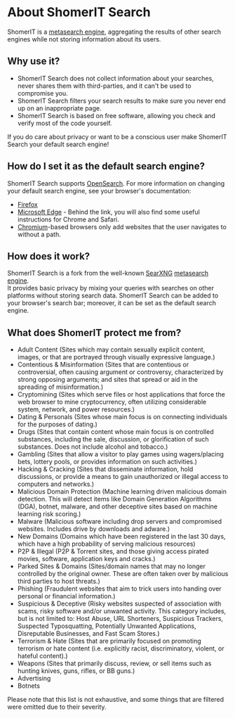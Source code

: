 # About ShomerIT Search

ShomerIT is a [metasearch engine], aggregating the results of other search 
engines while not storing information about its users.

## Why use it?

- ShomerIT Search does not collect information about your searches, never
  shares them with third-parties, and it can't be used to compromise you.
- ShomerIT Search filters your search results to make sure you never
  end up on an inappropriate page.
- ShomerIT Search is based on free software, allowing you check and verify
  most of the code yourself.

If you do care about privacy or want to be a conscious user make ShomerIT Search 
your default search engine!

## How do I set it as the default search engine?

ShomerIT Search supports [OpenSearch].  For more information on changing your default
search engine, see your browser's documentation:

- [Firefox]
- [Microsoft Edge] - Behind the link, you will also find some useful instructions
  for Chrome and Safari.
- [Chromium]-based browsers only add websites that the user navigates to without
  a path.

## How does it work?

ShomerIT Search is a fork from the well-known [SearXNG] [metasearch engine].  
It provides basic privacy by mixing your queries with searches on other platforms 
without storing search data. ShomerIT Search can be added to your browser's search bar; 
moreover, it can be set as the default search engine.

[SearXNG]: {{GIT_URL}}
[SearXNG sources]: {{GIT_URL}}
[#searxng:matrix.org]: https://matrix.to/#/#searxng:matrix.org
[SearXNG docs]: {{get_setting('brand.docs_url')}}
[metasearch engine]: https://en.wikipedia.org/wiki/Metasearch_engine
[OpenSearch]: https://github.com/dewitt/opensearch/blob/master/opensearch-1-1-draft-6.md
[Firefox]: https://support.mozilla.org/en-US/kb/add-or-remove-search-engine-firefox
[Microsoft Edge]: https://support.microsoft.com/en-us/help/4028574/microsoft-edge-change-the-default-search-engine
[Chromium]: https://www.chromium.org/tab-to-search

## What does ShomerIT protect me from?

- Adult Content (Sites which may contain sexually explicit content, images, or that are portrayed through visually expressive language.)
- Contentious & Misinformation (Sites that are contentious or controversial, often causing argument or controversy, characterized by strong opposing arguments; and sites that spread or aid in the spreading of misinformation.)
- Cryptomining (Sites which serve files or host applications that force the web browser to mine cryptocurrency, often utilizing considerable system, network, and power resources.)
- Dating & Personals (Sites whose main focus is on connecting individuals for the purposes of dating.)
- Drugs (Sites that contain content whose main focus is on controlled substances, including the sale, discussion, or glorification of such substances. Does not include alcohol and tobacco.)
- Gambling (Sites that allow a visitor to play games using wagers/placing bets, lottery pools, or provides information on such activities.)
- Hacking & Cracking (Sites that disseminate information, hold discussions, or provide a means to gain unauthorized or illegal access to computers and networks.)
- Malicious Domain Protection (Machine learning driven malicious domain detection. This will detect items like Domain Generation Algorithms (DGA), botnet, malware, and other deceptive sites based on machine learning risk scoring.)
- Malware (Malicious software including drop servers and compromised websites. Includes drive by downloads and adware.)
- New Domains (Domains which have been registered in the last 30 days, which have a high probability of serving malicious resources)
- P2P & Illegal (P2P & Torrent sites, and those giving access pirated movies, software, application keys and cracks.)
- Parked Sites & Domains (Sites/domain names that may no longer controlled by the original owner. These are often taken over by malicious third parties to host threats.)
- Phishing (Fraudulent websites that aim to trick users into handing over personal or financial information.)
- Suspicious & Deceptive (Risky websites suspected of association with scams, risky software and/or unwanted activity. This category includes, but is not limited to: Host Abuse, URL Shorteners, Suspicious Trackers, Suspected Typosquatting, Potentially Unwanted Applications, Disreputable Businesses, and Fast Scam Stores.)
- Terrorism & Hate (Sites that are primarily focused on promoting terrorism or hate content (i.e. explicitly racist, discriminatory, violent, or hateful content).)
- Weapons (Sites that primarily discuss, review, or sell items such as hunting knives, guns, rifles, or BB guns.)
- Advertising
- Botnets

Please note that this list is not exhaustive, and some things that are filtered were omitted due to their severity.
